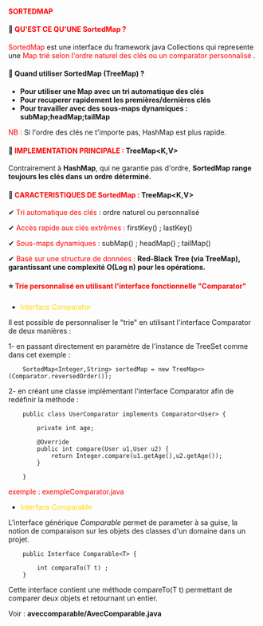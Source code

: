#### <font color=red> SORTEDMAP  </font>

#### 🎯 <font color=red>QU'EST CE QU'UNE SortedMap ?</font>

<font color=red> SortedMap  </font> est une interface du framework java Collections qui represente une 
<font color=red> Map trié selon l'ordre naturel des clés ou un comparator personnalisé </font>.


#### 🚀 Quand utiliser SortedMap (TreeMap) ?

* <b>Pour utiliser une Map avec un tri automatique des clés</b>
* <b>Pour recuperer rapidement les premières/dernières clés </b>
* <b>Pour travailler avec des sous-maps dynamiques : subMap;headMap;tailMap </b>

<font color=red> NB : </font> Si l'ordre des clés ne t'importe pas, HashMap est plus rapide.


#### 🥇 <font color=red> IMPLEMENTATION PRINCIPALE  : </font> TreeMap<K,V>

Contrairement à <b>HashMap</b>, qui ne garantie pas d'ordre, <b>SortedMap range toujours les clés dans un ordre déterminé.</b>


#### 💎 <font color=red> CARACTERISTIQUES DE SortedMap  : </font> TreeMap<K,V>

✔ <font color=red> Tri automatique des clés </font> : ordre naturel ou personnalisé 

✔ <font color=red> Accès rapide aux clés extrêmes : </font> firstKey() ; lastKey()

✔ <font color=red> Sous-maps dynamiques : </font> subMap() ; headMap() ; tailMap() 

✔ <font color=red> Basé sur une structure de données : </font> <b>Red-Black Tree (via TreeMap), garantissant une complexité 
O(Log n) pour les opérations.</b>


#### ⭐ <font color=red> Trie personnalisé en utilisant l'interface fonctionnelle "Comparator" </font> 
- <font color=gold>Interface Comparator</font>

Il est possible de personnaliser le "trie" en utilisant l'interface Comparator de deux manières :

1- en passant directement en paramètre de l'instance de TreeSet comme dans cet exemple : 

        SortedMap<Integer,String> sortedMap = new TreeMap<>(Comparator.reversedOrder());

2- en créant une classe implémentant l'interface Comparator afin de redéfinir la méthode :

        public class UserComparator implements Comparator<User> {
        
            private int age;

            @Override
            public int compare(User u1,User u2) {
                return Integer.compare(u1.getAge(),u2.getAge());
            }

        }

<font color=red>exemple : exempleComparator.java </font>

- <font color=gold>Interface Comparable<T></font>

L'interface générique <i>Comparable<T></i> permet de parameter à sa guise, la notion de comparaison sur les objets des 
classes d'un domaine dans un projet.

        public Interface Comparable<T> {

            int comparaTo(T t) ;
        }

Cette interface contient une méthode compareTo(T t) permettant de comparer deux objets et retournant un entier.

Voir : <b> aveccomparable/AvecComparable.java </b>
